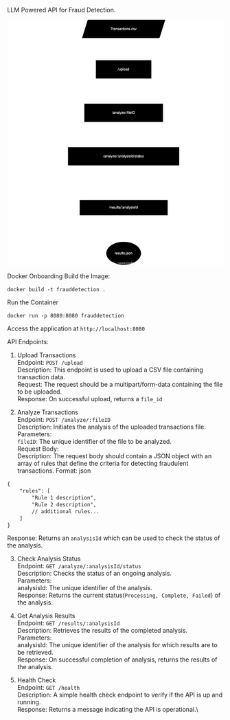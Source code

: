 LLM Powered API for Fraud Detection.

![Flowchart Diagram](./assets/FraudDetectFlow.svg)

Docker Onboarding
Build the Image:
```
docker build -t frauddetection .
```
Run the Container
```
docker run -p 8080:8080 frauddetection
```
Access the application at ```http://localhost:8080```


API Endpoints:
1. Upload Transactions\
Endpoint: ```POST /upload```\
Description: This endpoint is used to upload a CSV file containing transaction data.\
Request: The request should be a multipart/form-data containing the file to be uploaded.\
Response: On successful upload, returns a ```file_id```


2. Analyze Transactions\
Endpoint: ```POST /analyze/:fileID```\
Description: Initiates the analysis of the uploaded transactions file.\
Parameters:\
```fileID```: The unique identifier of the file to be analyzed.\
Request Body:\
Description: The request body should contain a JSON object with an array of rules that define the criteria for detecting fraudulent transactions.
Format:
json
```
{
    "rules": [
        "Rule 1 description",
        "Rule 2 description",
        // additional rules...
    ]
}
```
Response: Returns an ```analysisId``` which can be used to check the status of the analysis.


3. Check Analysis Status\
Endpoint: ```GET /analyze/:analysisId/status```\
Description: Checks the status of an ongoing analysis.\
Parameters:\
analysisId: The unique identifier of the analysis.\
Response: Returns the current status(```Processing, Complete, Failed```) of the analysis.


4. Get Analysis Results\
Endpoint: ```GET /results/:analysisId```\
Description: Retrieves the results of the completed analysis.\
Parameters:\
analysisId: The unique identifier of the analysis for which results are to be retrieved.\
Response: On successful completion of analysis, returns the results of the analysis.


5. Health Check\
Endpoint: ```GET /health```\
Description: A simple health check endpoint to verify if the API is up and running.\
Response: Returns a message indicating the API is operational.\
